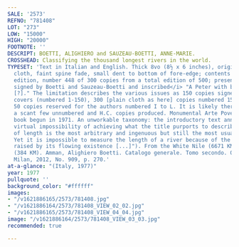```yaml
---
SALE: '2573'
REFNO: "781408"
LOT: "273"
LOW: "15000"
HIGH: "20000"
FOOTNOTE: ''
DESCRIPT: BOETTI, ALIGHIERO and SAUZEAU-BOETTI, ANNE-MARIE.
CROSSHEAD: Classifying the thousand longest rivers in the world.
TYPESET: 'Text in Italian and English. Thick 8vo (8½ x 6 inches), original full red
  cloth, faint spine fade, small dent to bottom of fore-edge; contents clean. <i>Limited
  edition, number 448 of 300 copies from a total edition of 500; presentation copy,
  signed by Boetti and Sauzeau-Boetti and inscribed</i> "A Peter with big simpaty
  [?]." The limitation describes the various issues as 150 copies signed with embroidered
  covers (numbered 1-150), 300 [plain cloth as here] copies numbered 151-450, and
  50 copies reserved for the authors numbered I to L. It is likely there were also
  a scant few unnumbered and H.C. copies produced. Monumental Arte Povera artists
  book begun in 1971. An unworkable taxonomy: the introductory text announces the
  virtual impossibility of achieving what the title purports to describe ("The criterion
  of length is the most arbitrary and ingenuous but still the most usually applied.
  Yet it is impossible to measure the length of a river because of the thousand perplexities
  raised by its flowing existence [...]"). From the White Nile (6671 KM) to the Agusan
  (384 KM). Amman, Alighiero Boetti. Catalogo generale. Tomo secondo. Opere 1972-1979,
  Milan, 2012, No. 909, p. 270.'
at-a-glance: "(Italy, 1977)"
year: 1977
pullquote: ''
background_color: "#ffffff"
images:
- "/v1621886165/2573/781408.jpg"
- "/v1621886164/2573/781408_VIEW_02_02.jpg"
- "/v1621886165/2573/781408_VIEW_04_04.jpg"
image: "/v1621886164/2573/781408_VIEW_03_03.jpg"
recommended: true

---
```

